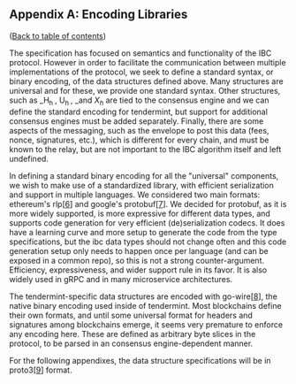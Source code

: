 ## Appendix A: Encoding Libraries

([Back to table of contents](specification.md#contents))

The specification has focused on semantics and functionality of the IBC protocol. However in order to facilitate the communication between multiple implementations of the protocol, we seek to define a standard syntax, or binary encoding, of the data structures defined above. Many structures are universal and for these, we provide one standard syntax. Other structures, such as _H<sub>h </sub>, U<sub>h </sub>, _and _X<sub>h</sub>_ are tied to the consensus engine and we can define the standard encoding for tendermint, but support for additional consensus engines must be added separately. Finally, there are some aspects of the messaging, such as the envelope to post this data (fees, nonce, signatures, etc.), which is different for every chain, and must be known to the relay, but are not important to the IBC algorithm itself and left undefined.

In defining a standard binary encoding for all the "universal" components, we wish to make use of a standardized library, with efficient serialization and support in multiple languages. We considered two main formats: ethereum's rlp[[6](./footnotes.md#6)] and google's protobuf[[7](./footnotes.md#7)]. We decided for protobuf, as it is more widely supported, is more expressive for different data types, and supports code generation for very efficient (de)serialization codecs. It does have a learning curve and more setup to generate the code from the type specifications, but the ibc data types should not change often and this code generation setup only needs to happen once per language (and can be exposed in a common repo), so this is not a strong counter-argument. Efficiency, expressiveness, and wider support rule in its favor. It is also widely used in gRPC and in many microservice architectures.

The tendermint-specific data structures are encoded with go-wire[[8](./footnotes.md#8)], the native binary encoding used inside of tendermint. Most blockchains define their own formats, and until some universal format for headers and signatures among blockchains emerge, it seems very premature to enforce any encoding here. These are defined as arbitrary byte slices in the protocol, to be parsed in an consensus engine-dependent manner.

For the following appendixes, the data structure specifications will be in proto3[[9](./footnotes.md#9)] format.
